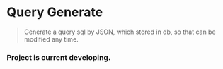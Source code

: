 # Query Generate
> Generate a query sql by JSON, which stored in db, so that can be modified any time.

### Project is current developing.